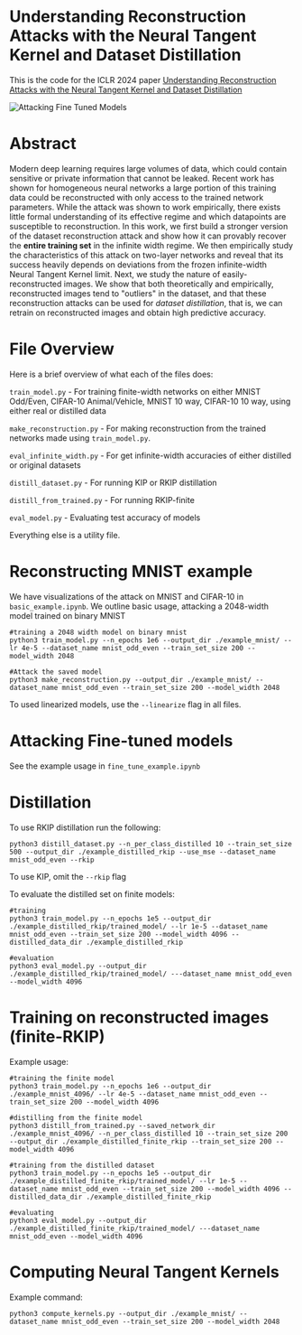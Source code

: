 # Understanding Reconstruction Attacks with the Neural Tangent Kernel and Dataset Distillation

This is the code for the ICLR 2024 paper [Understanding Reconstruction Attacks with the Neural Tangent Kernel and Dataset Distillation](https://openreview.net/forum?id=VoLDkQ6yR3)

![Attacking Fine Tuned Models](https://github.com/yolky/understanding_reconstruction/blob/main/fine_tune.png?raw=true)


# Abstract
Modern deep learning requires large volumes of data, which could contain sensitive or private information that cannot be leaked. Recent work has shown for homogeneous neural networks a large portion of this training data could be reconstructed with only access to the trained network parameters. While the attack was shown to work empirically, there exists little formal understanding of its effective regime and which datapoints are susceptible to reconstruction. In this work, we first build a stronger version of the dataset reconstruction attack and show how it can provably recover the **entire training set** in the infinite width regime. We then empirically study the characteristics of this attack on two-layer networks and reveal that its success heavily depends on deviations from the frozen infinite-width Neural Tangent Kernel limit. Next, we study the nature of easily-reconstructed images. We show that both theoretically and empirically, reconstructed images tend to "outliers" in the dataset, and that these reconstruction attacks can be used for *dataset distillation*, that is, we can retrain on reconstructed images and obtain high predictive accuracy.

# File Overview

Here is a brief overview of what each of the files does:

`train_model.py` - For training finite-width networks on either MNIST Odd/Even, CIFAR-10 Animal/Vehicle, MNIST 10 way, CIFAR-10 10 way, using either real or distilled data

`make_reconstruction.py` - For making reconstruction from the trained networks made using `train_model.py`.

`eval_infinite_width.py` - For get infinite-width accuracies of either distilled or original datasets

`distill_dataset.py` - For running KIP or RKIP distillation

`distill_from_trained.py` - For running RKIP-finite

`eval_model.py` - Evaluating test accuracy of models

Everything else is a utility file.

# Reconstructing MNIST example

We have visualizations of the attack on MNIST and CIFAR-10 in `basic_example.ipynb`. We outline basic usage, attacking a 2048-width model trained on binary MNIST
```
#training a 2048 width model on binary mnist
python3 train_model.py --n_epochs 1e6 --output_dir ./example_mnist/ --lr 4e-5 --dataset_name mnist_odd_even --train_set_size 200 --model_width 2048

#Attack the saved model
python3 make_reconstruction.py --output_dir ./example_mnist/ --dataset_name mnist_odd_even --train_set_size 200 --model_width 2048
```

To used linearized models, use the `--linearize` flag in all files.

# Attacking Fine-tuned models

See the example usage in `fine_tune_example.ipynb`

# Distillation

To use RKIP distillation run the following:

```
python3 distill_dataset.py --n_per_class_distilled 10 --train_set_size 500 --output_dir ./example_distilled_rkip --use_mse --dataset_name mnist_odd_even --rkip
```
To use KIP, omit the `--rkip` flag

To evaluate the distilled set on finite models:

```
#training
python3 train_model.py --n_epochs 1e5 --output_dir ./example_distilled_rkip/trained_model/ --lr 1e-5 --dataset_name mnist_odd_even --train_set_size 200 --model_width 4096 --distilled_data_dir ./example_distilled_rkip

#evaluation
python3 eval_model.py --output_dir ./example_distilled_rkip/trained_model/ ---dataset_name mnist_odd_even --model_width 4096
```

# Training on reconstructed images (finite-RKIP)

Example usage:
```
#training the finite model
python3 train_model.py --n_epochs 1e6 --output_dir ./example_mnist_4096/ --lr 4e-5 --dataset_name mnist_odd_even --train_set_size 200 --model_width 4096

#distilling from the finite model
python3 distill_from_trained.py --saved_network_dir ./example_mnist_4096/ --n_per_class_distilled 10 --train_set_size 200 --output_dir ./example_distilled_finite_rkip --train_set_size 200 --model_width 4096

#training from the distilled dataset
python3 train_model.py --n_epochs 1e5 --output_dir ./example_distilled_finite_rkip/trained_model/ --lr 1e-5 --dataset_name mnist_odd_even --train_set_size 200 --model_width 4096 --distilled_data_dir ./example_distilled_finite_rkip

#evaluating
python3 eval_model.py --output_dir ./example_distilled_finite_rkip/trained_model/ ---dataset_name mnist_odd_even --model_width 4096
```

# Computing Neural Tangent Kernels
Example command:
```
python3 compute_kernels.py --output_dir ./example_mnist/ --dataset_name mnist_odd_even --train_set_size 200 --model_width 2048
```
